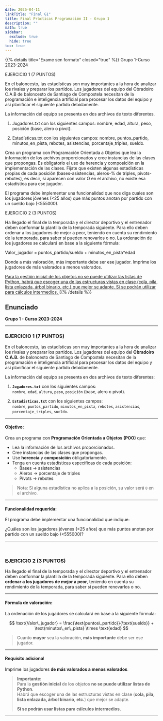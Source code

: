 ```yaml
---
date: 2025-04-11
linkTitle: "Final G1"
title: Final Prácticas Programación II - Grupo 1
description: ""
math: true
sidebar:
  exclude: true
  hide: true
toc: true
---
```



{{% details title="Exame sen formato" closed="true" %}}
Grupo 1-Curso 2023-2024

EJERCICIO 1 (7 PUNTOS)

En el baloncesto, las estadísticas son muy importantes a la hora de analizar los rivales y preparar los partidos. Los jugadores del equipo del Obradoiro C.A.B de baloncesto de Santiago de Compostela necesitan de la programación e inteligencia artificial para procesar los datos del equipo y así planificar el siguiente partido debidamente.

La información del equipo se presenta en dos archivos de texto diferentes.

1) Jugadores.txt con los siguientes campos: nombre, edad, altura, peso, posición (base, alero o pivot).

2) Estadísticas.txt con los siguientes campos: nombre, puntos_partido, minutos_en_pista, rebotes, asistencias, porcentaje_triples, sueldo.

Crea un programa con Programación Orientada a Objetos que lea la información de los archivos proporcionados y cree instancias de las clases que propongas. Es obligatorio el uso de herencia y composición en la implementación de las clases. Fijate que existen algunas estadísticas propias de cada posición (bases-asistencias, aleros-% de triples, pivots-rebotes), es decir, si aparecen con valor O en el archivo, no existe esa estadística para ese jugador.

El programa debe implementar una funcionalidad que nos diga cuales son los jugadores jóvenes (<25 años) que más puntos anotan por partido con un sueldo bajo (<555000).

EJERCICIO 2 (3 PUNTOS)

Ha llegado el final de la temporada y el director deportivo y el entrenador deben conformar la plantilla de la temporada siguiente. Para ello deben ordenar a los jugadores de mejor a peor, teniendo en cuenta su rendimiento de la temporada, para saber si pueden renovarlos o no. La ordenación de los jugadores se calculará en base a la siguiente fórmula:

Valor_jugador = puntos_partido/sueldo + minutos_en_pista*edad

Donde a más valoración, más importante debe ser ese jugador. Imprime los jugadores de más valorados a menos valorados.


<u> Para la gestión inicial de los objetos no se puede utilizar las listas de Python, habrá que escoger una de las estructuras vistas en clase (cola, pila, lista enlazada, árbol binario, etc.) que mejor se adapte. Si se podrán utilizar para cálculos intermedios. </u>
{{% /details %}}


## Enunciado  
**Grupo 1 - Curso 2023-2024**

---

### EJERCICIO 1 (7 PUNTOS)

En el baloncesto, las estadísticas son muy importantes a la hora de analizar los rivales y preparar los partidos. Los jugadores del equipo del **Obradoiro C.A.B.** de baloncesto de Santiago de Compostela necesitan de la programación e inteligencia artificial para procesar los datos del equipo y así planificar el siguiente partido debidamente.

La información del equipo se presenta en dos archivos de texto diferentes:

1. **`Jugadores.txt`** con los siguientes campos:  
   `nombre`, `edad`, `altura`, `peso`, `posición` (base, alero o pívot).

2. **`Estadísticas.txt`** con los siguientes campos:  
   `nombre`, `puntos_partido`, `minutos_en_pista`, `rebotes`, `asistencias`, `porcentaje_triples`, `sueldo`.

---

#### Objetivo:

Crea un programa con **Programación Orientada a Objetos (POO)** que:

- Lea la información de los archivos proporcionados.
- Cree instancias de las clases que propongas.
- Use **herencia** y **composición** obligatoriamente.
- Tenga en cuenta estadísticas específicas de cada posición:
  - Bases → asistencias
  - Aleros → porcentaje de triples
  - Pívots → rebotes

> Nota: Si alguna estadística no aplica a la posición, su valor será `0` en el archivo.

---

#### Funcionalidad requerida:

El programa debe implementar una funcionalidad que indique:

¿Cuáles son los jugadores jóvenes (<25 años) que más puntos anotan por partido con un sueldo bajo (<555000)?

---

<br>

### EJERCICIO 2 (3 PUNTOS)

Ha llegado el final de la temporada y el director deportivo y el entrenador deben conformar la plantilla de la temporada siguiente. Para ello deben **ordenar a los jugadores de mejor a peor**, teniendo en cuenta su rendimiento de la temporada, para saber si pueden renovarlos o no.

---

#### Fórmula de valoración:

La ordenación de los jugadores se calculará en base a la siguiente fórmula:

$$
\text{Valor\_jugador} = \frac{\text{puntos\_partido}}{\text{sueldo}} + \text{minutos\_en\_pista} \times \text{edad}
$$

> Cuanto **mayor** sea la valoración, **más importante** debe ser ese jugador.

---

#### Requisito adicional

Imprime los jugadores **de más valorados a menos valorados**.

> **Importante:**  
> Para la **gestión inicial** de los objetos **no se puede utilizar listas de Python**.  
> Habrá que escoger una de las estructuras vistas en clase (**cola, pila, lista enlazada, árbol binario, etc.**) que mejor se adapte.  
>  
> **Sí se podrán usar listas para cálculos intermedios.**

---